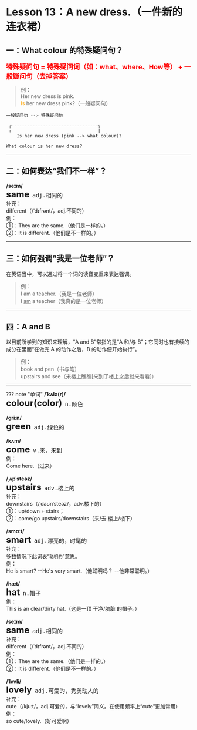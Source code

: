 # Lesson 13：A new dress.（一件新的连衣裙）


## 一：What colour 的特殊疑问句？

<font size=4 color=red>**特殊疑问句 = 特殊疑问词（如：what、where、How等） + 一般疑问句（去掉答案）**</font>

> 例：<br>
> Her new dress is pink.<br>
> <font color=orange>Is</font> her new dress pink?（一般疑问句）<br>

```text
一般疑问句 --> 特殊疑问句

 ┌---------------------------------┐
 ↓                                 |
    Is her new dress (pink --> what colour)? 

What colour is her new dress?
```


---
## 二：如何表达“我们不一样”？

**/seɪm/**<br>
<font size=5>**same**</font>&nbsp;&nbsp;<font size=4>`adj.相同的`</font><br>
补充：<br>
different（/ˈdɪfrənt/，adj.不同的）<br>
例：<br>
①：They are the same.（他们是一样的。）<br>
②：It is different.（他们是不一样的。）<br>


---
## 三：如何强调“我是一位老师”？

在英语当中，可以通过将一个词的读音变重来表达强调。

> 例：<br>
> I am a teacher.（我是一位老师）<br>
> I <u>am</u> a teacher（我真的是一位老师）<br>


---
## 四：A and B

以目前所学到的知识来理解，“A and B”常指的是“A 和/与 B”；它同时也有接续的成分在里面“在做完 A 的动作之后，B 的动作便开始执行”。<br>

> 例：<br>
> book and pen（书与笔）<br>
> upstairs and see（来楼上瞧瞧[来到了楼上之后就来看看]）<br>


---
??? note "单词"
    **/ˈkʌlə(r)/**<br>
    <font size=5>**colour(color)**</font>&nbsp;&nbsp;<font size=4>`n.颜色`</font><br>
    <br>
    **/ɡriːn/**<br>
    <font size=5>**green**</font>&nbsp;&nbsp;<font size=4>`adj.绿色的`</font><br>
    <br>
    **/kʌm/**<br>
    <font size=5>**come**</font>&nbsp;&nbsp;<font size=4>`v.来，来到`</font><br>
    例：<br>
    Come here.（过来）<br>
    <br>
    **/ˌʌpˈsteəz/**<br>
    <font size=5>**upstairs**</font>&nbsp;&nbsp;<font size=4>`adv.楼上的`</font><br>
    补充：<br>
    downstairs（/ˌdaʊnˈsteəz/，adv.楼下的）<br>
    ①：up/down + stairs；<br>
    ②：come/go upstairs/downstairs（来/去 楼上/楼下）<br>
    <br>
    **/smɑːt/**<br>
    <font size=5>**smart**</font>&nbsp;&nbsp;<font size=4>`adj.漂亮的，时髦的`</font><br>
    补充：<br>
    多数情况下此词表“`聪明的`”意思。<br>
    例：<br>
    He is smart? --He's very smart.（他聪明吗？ --他非常聪明。）<br>
    <br>
    **/hæt/**<br>
    <font size=5>**hat**</font>&nbsp;&nbsp;<font size=4>`n.帽子`</font><br>
    例：<br>
    This is an clear/dirty hat.（这是一顶 干净/肮脏 的帽子。）<br>
    <br>
    **/seɪm/**<br>
    <font size=5>**same**</font>&nbsp;&nbsp;<font size=4>`adj.相同的`</font><br>
    补充：<br>
    different（/ˈdɪfrənt/，adj.不同的）<br>
    例：<br>
    ①：They are the same.（他们是一样的。）<br>
    ②：It is different.（他们是不一样的。）<br>
    <br>
    **/ˈlʌvli/**<br>
    <font size=5>**lovely**</font>&nbsp;&nbsp;<font size=4>`adj.可爱的，秀美动人的`</font><br>
    补充：<br>
    cute（/kjuːt/，adj.可爱的，与“lovely”同义。在使用频率上“cute”更加常用）<br>
    例：<br>
    so cute/lovely.（好可爱啊）<br>
    <br>

